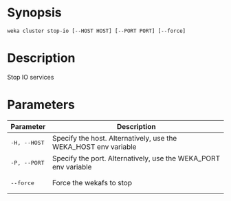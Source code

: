 # Synopsis

```weka cluster stop-io [--HOST HOST] [--PORT PORT] [--force]```

# Description

Stop IO services

# Parameters

| Parameter | Description |
| --------- | ----------- |
| <pre>-H, --HOST</pre> | Specify the host. Alternatively, use the WEKA_HOST env variable |
| <pre>-P, --PORT</pre> | Specify the port. Alternatively, use the WEKA_PORT env variable |
| <pre>--force</pre> | Force the wekafs to stop |
